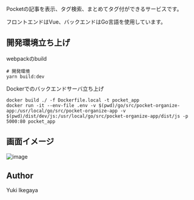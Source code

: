 Pocketの記事を表示、タグ検索、まとめてタグ付ができるサービスです。

フロントエンドはVue、バックエンドはGo言語を使用しています。

## 開発環境立ち上げ
webpackのbuild

```
# 開発環境
yarn build:dev
```

Dockerでのバックエンドサーバ立ち上げ

```
docker build ./ -f Dockerfile.local -t pocket_app
docker run -it --env-file .env -v $(pwd)/go/src/pocket-organize-app:/usr/local/go/src/pocket-organize-app -v $(pwd)/dist/dev/js:/usr/local/go/src/pocket-organize-app/dist/js -p 5000:80 pocket_app
```

## 画面イメージ
![image](https://user-images.githubusercontent.com/30525452/119951507-fe94c000-bfd6-11eb-8441-417e7a4d0101.png)

## Author
Yuki Ikegaya
